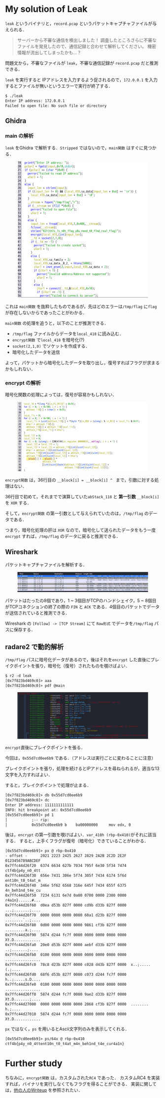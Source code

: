 # My solution of Leak
`leak` というバイナリと，`record.pcap` というパケットキャプチャファイルが与えられる．

> サーバーから不審な通信を検出しました！
> 調査したところさらに不審なファイルを発見したので、通信記録と合わせて解析してください。
>機密情報が流出してしまったかも...？

問題文から，不審なファイルが `leak`，不審な通信記録が `record.pcap` だと推測できる．


`leak` を実行すると IPアドレスを入力するよう促されるので，`172.0.0.1` を入力するとファイルが無いというエラーで実行が終了する．

```
$ ./leak                                                                                                                                                                               
Enter IP address: 172.0.0.1
Failed to open file: No such file or directory
```

## Ghidra
### main の解析
`leak` をGhidra で解析する．`Stripped` ではないので，`main関数` はすぐに見つかる．

<figure><img src="../assets/ghidra_main.png" alt=""></figure>

これは `main関数` を抜粋したものであるが，先ほどのエラーは`/tmp/flag` に`flag` が存在しないからであったことがわかる．

`main関数` の処理を追うと，以下のことが推測できる．
- `/tmp/flag` ファイルからデータを`local_418` に読み込む．
- `encrypt関数` で`local_418` を暗号化(?) 
- `socket(2,1,0)` でソケットを作成する．
- 暗号化したデータを送信

よって，パケットから暗号化したデータを取り出し，復号すればフラグが求まるかもしれない．

### encrypt の解析
暗号化関数の処理によっては，復号が容易かもしれない．
<figure><img src="../assets/ghidra_encrypt.png" alt=""></figure>

`encrypt関数` は，36行目の `__block[i] = __block[i] ^ ` まで，引数に対する処理はない．

36行目で初めて，それまでで演算していた`abStack_118` と **第一引数**  `__block[i]` を `XOR` する．

そして，`encrypt関数` の第一引数として与えられていたのは，`/tmp/flag` のデータである．

つまり，暗号化処理の肝は `XOR` なので，暗号化して送られたデータをもう一度 `encrypt` すれば，`/tmp/flag` のデータに戻ると推測できる．

## Wireshark 
パケットキャプチャファイルを解析する．
<figure><img src="../assets/wireshark.png" alt=""></figure>

パケットはたったの8個であり，1 ~ 3個目がTCPのハンドシェイク，5 ~ 8個目がTCPコネクションの終了の際の `FIN` と `ACK` である．4個目のパケットでデータが送信されていると推測できる． 

Wireshark の `[Follow] -> [TCP Stream]` にて `Raw形式` でデータを`/tmp/flag` パスに保存する．

## radare2 で動的解析
`/tmp/flag` パスに暗号化データがあるので，後はそれを`encrypt` した直後にブレイクポイントを張り，暗号化（復号）されたものを覗けばよい．

```
$ r2 -d leak
[0x7f823bd469c0]> aaa
[0x7f823bd469c0]> pdf @main
```
<figure><img src="../assets/r2_main.png" alt=""></figure>

`encrypt`直後にブレイクポイントを張る．

今回は，`0x55d7cd0ee6b9` である．（アドレスは実行ごとに変わることに注意）

ブレイクポイントを張り，処理を続けるとIPアドレスを尋ねられるが，適当な13文字を入力すればよい．

すると，ブレイクポイントで処理が止まる．
```
[0x7f823bd469c0]> db 0x55d7cd0ee6b9
[0x7f823bd469c0]> dc
Enter IP address: 1111111111111
INFO: hit breakpoint at: 0x55d7cd0ee6b9
[0x55d7cd0ee6b9]> pd 1
│           ;-- rip:
│           0x55d7cd0ee6b9 b    ba00000000     mov edx, 0
```

後は，`encrypt` の第一引数を覗けばよい．`var_410h (rbp-0x410)`がそれに該当する．
すると，上手くフラグが復号（暗号化）できていることがわかる．

```
[0x55d7cd0ee6b9]> px @ rbp-0x410
- offset -      2021 2223 2425 2627 2829 2A2B 2C2D 2E2F  0123456789ABCDEF
0x7ffc44d26f20  6374 6634 627b 7034 795f 6e30 5f34 7474  ctf4b{p4y_n0_4tt                                                                                    
0x7ffc44d26f30  656e 7431 306e 5f74 305f 7434 6174 5f6d  ent10n_t0_t4at_m
0x7ffc44d26f40  346e 5f62 6568 316e 645f 7434 655f 6375  4n_beh1nd_t4e_cu
0x7ffc44d26f50  7234 6131 6e7d 0a00 0700 0000 2300 0000  r4a1n}......#...
0x7ffc44d26f60  d0ea d53b 827f 0000 cd9b d33b 827f 0000  ...;.......;....
0x7ffc44d26f70  0000 0000 0000 0000 60a1 d23b 827f 0000  ........`..;....
0x7ffc44d26f80  0d00 0000 0000 0000 9861 cf3b 827f 0000  .........a.;....
0x7ffc44d26f90  5874 d244 fc7f 0000 0000 0000 0000 0000  Xt.D............
0x7ffc44d26fa0  20e0 d53b 827f 0000 aebf d33b 827f 0000   ..;.......;....
0x7ffc44d26fb0  0100 0000 0000 0000 0000 0000 0000 0000  ................
0x7ffc44d26fc0  78c8 d23b 827f 0000 c028 d43b 827f 0000  x..;.....(.;....
0x7ffc44d26fd0  68f6 d53b 827f 0000 c073 d244 fc7f 0000  h..;.....s.D....
0x7ffc44d26fe0  0100 0000 0000 0000 0000 0000 0000 0000  ................
0x7ffc44d26ff0  5874 d244 fc7f 0000 9ae2 d33b 827f 0000  Xt.D.......;....
0x7ffc44d27000  0000 0000 0000 0000 2068 cf3b 827f 0000  ........ h.;....
0x7ffc44d27010  5874 d244 fc7f 0000 0000 0000 0000 0000  Xt.D............
```

`px` ではなく，`ps` を用いるとAscii文字列のみを表示してくれる．

```
[0x55d7cd0ee6b9]> ps/64x @ rbp-0x410
ctf4b{p4y_n0_4ttent10n_t0_t4at_m4n_beh1nd_t4e_cur4a1n}
```

# Further study
ちなみに，`encrypt関数` は，カスタムされた`RC4` であった．
カスタムRC4 を実装すれば，バイナリを実行しなくてもフラグを得ることができる．
実装に関しては，[他の人のWriteup](https://tan.hatenadiary.jp/entry/2023/06/05/001017) を参照されたい．